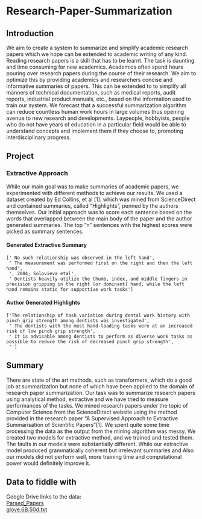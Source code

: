 # Research-Paper-Summarization


## Introduction
We aim to create a system to summarize and simplify academic research papers which we hope can be extended to academic writing of any kind. Reading research papers is a skill that has to be learnt. The task is daunting and time consuming for new academics. Academics often spend hours pouring over research papers during the course of their research. We aim to optimize this by providing academics and researchers concise and informative summaries of papers. This can be extended to to simplify all manners of technical documentation, such as medical reports, audit reports, industrial product manuals, etc., based on the information used to train our system. We forecast that a successful summarization algorithm can reduce countless human work hours in large volumes thus opening avenue to new research and developments. Laypeople, hobbyists, people who do not have years of education in a particular field would be able to understand concepts and implement them if they choose to, promoting interdisciplinary progress. 

## Project
### Extractive Approach
While our main goal was to make summaries of academic papers, we experimented with different methods to achieve our results. We used a dataset created by Ed Collins, et al [1]. which was mined from ScienceDirect and contained summaries, called “Highlights”, penned by the authors themselves. Our initial approach was to score each sentence based on the words that overlapped between the main body of the paper and the author generated summaries. The top “n” sentences with the highest scores were picked as summary sentences. 

#### Generated Extractive Summary
```
[' No such relationship was observed in the left hand',
 ' The measurement was performed first on the right and then the left hand',
 ', 2004; Solovieva etal',
 ' Dentists heavily utilize the thumb, index, and middle fingers in precision gripping in the right (or dominant) hand, while the left hand remains static for supportive work tasks']
```
#### Author Generated Highlights
```
['The relationship of task variation during dental work history with pinch grip strength among dentists was investigated',
 ' The dentists with the most hand-loading tasks were at an increased risk of low pinch grip strength',
 ' It is advisable among dentists to perform as diverse work tasks as possible to reduce the risk of decreased pinch grip strength',
 '']
```

## Summary
There are state of the art methods, such as transformers, which do a good job at summarization but none of which have been applied to the domain of research paper summarization. Our task was to summarize research papers using analytical method, extractive and we have tried to measure performances of the tasks. We mined research papers under the topic of Computer Science from the ScienceDirect website using the method provided in the research paper “A Supervised Approach to Extractive Summarisation of Scientific Papers”[1]. We spent quite some time processing the data as the output from the mining algorithm was messy. We created two models for extractive method, and we trained and tested them. The faults in our models were substantially different. While our extractive model produced grammatically coherent but irrelevant summaries and Also our models did not perform well, more training time and computational power would definitely improve it. 

## Data to fiddle with
Google Drive links to the data: <br>
[Parsed_Papers](https://drive.google.com/drive/folders/1Xz78mg_5LLQUhumIqwQYw93apSsO3DFi) <br>
[glove.6B.50d.txt](https://www.kaggle.com/datasets/watts2/glove6b50dtxt)
